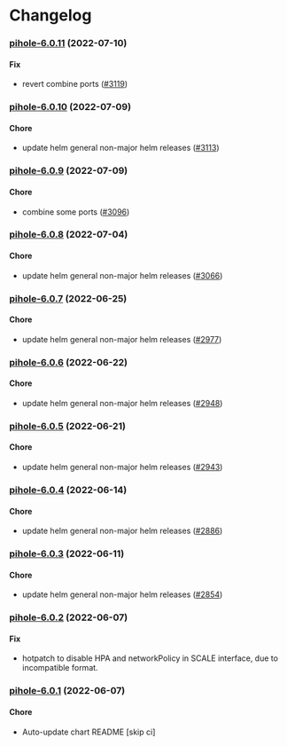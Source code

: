 # Changelog<br>


<a name="pihole-6.0.11"></a>
### [pihole-6.0.11](https://github.com/truecharts/apps/compare/pihole-6.0.10...pihole-6.0.11) (2022-07-10)

#### Fix

* revert combine ports ([#3119](https://github.com/truecharts/apps/issues/3119))



<a name="pihole-6.0.10"></a>
### [pihole-6.0.10](https://github.com/truecharts/apps/compare/pihole-6.0.9...pihole-6.0.10) (2022-07-09)

#### Chore

* update helm general non-major helm releases ([#3113](https://github.com/truecharts/apps/issues/3113))



<a name="pihole-6.0.9"></a>
### [pihole-6.0.9](https://github.com/truecharts/apps/compare/pihole-6.0.8...pihole-6.0.9) (2022-07-09)

#### Chore

* combine some ports ([#3096](https://github.com/truecharts/apps/issues/3096))



<a name="pihole-6.0.8"></a>
### [pihole-6.0.8](https://github.com/truecharts/apps/compare/pihole-6.0.7...pihole-6.0.8) (2022-07-04)

#### Chore

* update helm general non-major helm releases ([#3066](https://github.com/truecharts/apps/issues/3066))



<a name="pihole-6.0.7"></a>
### [pihole-6.0.7](https://github.com/truecharts/apps/compare/pihole-6.0.6...pihole-6.0.7) (2022-06-25)

#### Chore

* update helm general non-major helm releases ([#2977](https://github.com/truecharts/apps/issues/2977))



<a name="pihole-6.0.6"></a>
### [pihole-6.0.6](https://github.com/truecharts/apps/compare/pihole-6.0.5...pihole-6.0.6) (2022-06-22)

#### Chore

* update helm general non-major helm releases ([#2948](https://github.com/truecharts/apps/issues/2948))



<a name="pihole-6.0.5"></a>
### [pihole-6.0.5](https://github.com/truecharts/apps/compare/pihole-6.0.4...pihole-6.0.5) (2022-06-21)

#### Chore

* update helm general non-major helm releases ([#2943](https://github.com/truecharts/apps/issues/2943))



<a name="pihole-6.0.4"></a>
### [pihole-6.0.4](https://github.com/truecharts/apps/compare/pihole-6.0.3...pihole-6.0.4) (2022-06-14)

#### Chore

* update helm general non-major helm releases ([#2886](https://github.com/truecharts/apps/issues/2886))



<a name="pihole-6.0.3"></a>
### [pihole-6.0.3](https://github.com/truecharts/apps/compare/pihole-6.0.2...pihole-6.0.3) (2022-06-11)

#### Chore

* update helm general non-major helm releases ([#2854](https://github.com/truecharts/apps/issues/2854))



<a name="pihole-6.0.2"></a>
### [pihole-6.0.2](https://github.com/truecharts/apps/compare/pihole-6.0.1...pihole-6.0.2) (2022-06-07)

#### Fix

* hotpatch to disable HPA and networkPolicy in SCALE interface, due to incompatible format.



<a name="pihole-6.0.1"></a>
### [pihole-6.0.1](https://github.com/truecharts/apps/compare/pihole-5.0.22...pihole-6.0.1) (2022-06-07)

#### Chore

* Auto-update chart README [skip ci]
